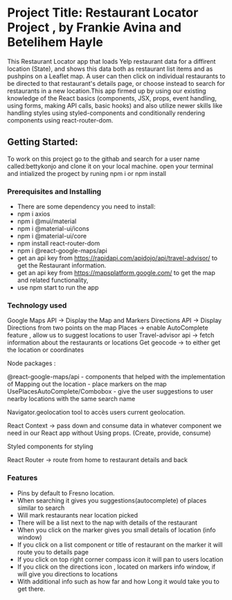 
# Project Title: Restaurant Locator Project , by Frankie Avina and Betelihem Hayle

This Restaurant Locator app that  loads Yelp restaurant data for a diffirent location (State), and shows this data both as restaurant list items and as pushpins on a Leaflet map. A user can then click on individual restaurants to be directed to that restaurant's details page, or choose instead to search for restaurants in a new location.This app  firmed up by using our existing knowledge of the React basics (components, JSX, props, event handling, using forms, making API calls, basic hooks) and also utilize newer skills like handling styles using styled-components and conditionally rendering components using react-router-dom.

## Getting Started:
To work on this project go to the githab and search for a user name called:bettykonjo and clone it on your local machine. 
open your terminal and intialized the progect by runing npm i or npm install

### Prerequisites and Installing
 * There are some dependency you need to install:
 * npm i axios
 * npm i @mui/material
 * npm i @material-ui/icons
 * npm i @material-ui/core
 * npm install react-router-dom
 * npm i @react-google-maps/api
 * get an api key from https://rapidapi.com/apidojo/api/travel-advisor/ to get the Restaurant information. 
 * get an api key from https://mapsplatform.google.com/ to get the map and related functionality, 
 * use npm start to run the app

### Technology used 

Google Maps API -> Display the Map and Markers
Directions API -> Display Directions from two points on the map
Places -> enable AutoComplete feature , allow us to suggest locations to user
Travel-advisor api -> fetch information about the restaurants or locations 
Get geocode -> to either get the location or coordinates 

Node packages :

@react-google-maps/api 
	- components that helped with the implementation of Mapping out the location
	- place markers on the map
UsePlacesAutoComplete/Combobox 
	- give the user suggestions to user nearby locations with the same search name

Navigator.geolocation tool to accès users current geolocation. 

React Context -> pass down and consume data in whatever component we need in our React app without 
Using props. (Create, provide, consume) 

Styled components for styling

React Router -> route from home to restaurant details and back 

### Features

 * Pins by default to Fresno location. 
 * When searching it gives you suggestions(autocomplete) of places similar to search
 * Will mark restaurants near location picked
 * There will be a list next to the nap with details of the restaurant 
 * When you click on the marker gives you small details of location (info window) 
 * If you click on a list component or title of restaurant on the marker it will route you to details page 
 * If you click on top right corner compass icon it will pan to users location 
 * If you click on the directions icon , located on markers info window, if will give you directions to locations
 * With additional info such as how far and how Long it would take you to get there. 


